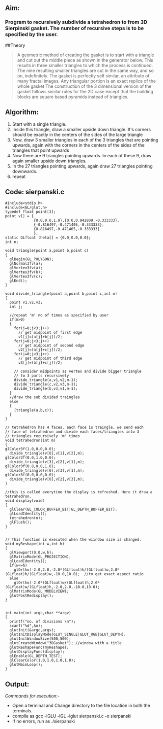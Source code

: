 ## Aim: 
### Program to recursively subdivide a tetrahedron to from 3D Sierpinski gasket. The number of recursive steps is to be specified by the user.

##Theory
> A geometric method of creating the gasket is to start with a triangle and cut out the middle piece as shown in the generator below. This results in three smaller triangles to which the process is continued. The nine resulting smaller triangles are cut in the same way, and so on, indefinitely. The gasket is perfectly self similar, an attribute of many fractal images. Any triangular portion is an exact replica of the whole gasket
> The construction of the 3 dimensional version of the gasket follows similar rules for the 2D case except that the building blocks are square based pyramids instead of triangles.

## Algorithm: 
1. Start with a single triangle.
2. Inside this triangle, draw a smaller upside down triangle. It's corners should be exactly in the centers of the sides of the large triangle
3. Now, draw 3 smaller triangles in each of the 3 triangles that are pointing upwards, again with the corners in the centers of the sides of the triangles that point upwards
4. Now there are 9 triangles pointing upwards. In each of these 9, draw again smaller upside down triangles.
5. In the 27 triangles pointing upwards, again draw 27 triangles pointing downwards.
6. repeat

## Code: sierpanski.c
    #include<stdio.h>
    #include<GL/glut.h>
    typedef float point[3];
    point v[] = {
                 {0.0,0.0,1.0},{0.0,0.942809,-0.333333},
                 {-0.816497,-0.471405,-0.333333},
                 {0.816497,-0.471405,-0.333333}
                 };
    static GLfloat theta[] = {0.0,0.0,0.0};
    int n;
    
    void triangle(point a,point b,point c)
    {
      glBegin(GL_POLYGON);
      glNormal3fv(a);
      glVertex3fv(a);
      glVertex3fv(b);
      glVertex3fv(c);
      glEnd();
    }
  
    void divide_triangle(point a,point b,point c,int m)
    {
      point v1,v2,v3;
      int j;
      
      //repeat 'm' no of times as specified by user
      if(m>0)		
      {
        for(j=0;j<3;j++)
          // get midpoint of first edge
          v1[j]=(a[j]+b[j])/2;		
        for(j=0;j<3;j++)
          // get midpoint of second edge
          v2[j]=(a[j]+c[j])/2;		
        for(j=0;j<3;j++)
          // get midpoint of third edge
          v3[j]=(b[j]+c[j])/2;		
        
        // consider midpoints as vertex and divide bigger triangle 
        // to 3 parts recursively
        divide_triangle(a,v1,v2,m-1);	
        divide_triangle(c,v2,v3,m-1);
        divide_triangle(b,v3,v1,m-1);
      }
      //draw the sub divided traingles
      else 
      {
        (triangle(a,b,c));		
      }
    }
    
    // tetrahedron has 4 faces. each face is traingle. we send each 
    // face of tetrahedron and divide each faces/triangles into 3 
    // triangles recursively 'm' times
    void tetrahedron(int m)
    {
    glColor3f(1.0,0.0,0.0);
      divide_triangle(v[0],v[1],v[2],m);
    glColor3f(0.0,1.0,0.0);
      divide_triangle(v[3],v[2],v[1],m);
    glColor3f(0.0,0.0,1.0);
      divide_triangle(v[0],v[3],v[1],m);
    glColor3f(0.0,0.0,0.0);
      divide_triangle(v[0],v[2],v[3],m);
    }
    
    //this is called everytime the display is refreshed. Here it draw a tetrahedron.
    void display(void)
    {
      glClear(GL_COLOR_BUFFER_BIT|GL_DEPTH_BUFFER_BIT);
      glLoadIdentity();
      tetrahedron(n);
      glFlush();
    }
    
    
    // This function is executed when the wiindow size is changed. 
    void myReshape(int w,int h)
    {
      glViewport(0,0,w,h);
      glMatrixMode(GL_PROJECTION);
      glLoadIdentity();
      if(w<=h)
        glOrtho(-2.0,2.0,-2.0*(GLfloat)h/(GLfloat)w,2.0*(GLfloat)h/(GLfloat)w,-10.0,10.0);	//to get exact aspect ratio
      else
        glOrtho(-2.0*(GLfloat)w/(GLfloat)h,2.0*(GLfloat)w/(GLfloat)h,-2.0,2.0,-10.0,10.0);
      glMatrixMode(GL_MODELVIEW);
      glutPostRedisplay();
    }
    
    
    int main(int argc,char **argv)
    {
      printf("no. of divisions \n");
      scanf("%d",&n);
      glutInit(&argc,argv);
      glutInitDisplayMode(GLUT_SINGLE|GLUT_RGB|GLUT_DEPTH);
      glutInitWindowSize(500,500);
      glutCreateWindow("3DGasket");	//window with a title
      glutReshapeFunc(myReshape);	
      glutDisplayFunc(display);
      glEnable(GL_DEPTH_TEST);
      glClearColor(1.0,1.0,1.0,1.0);
      glutMainLoop();
    }

## Output:
*Commands for execution:-*

* Open a terminal and Change directory to the file location in both the terminals.
* compile as gcc -lGLU -lGL -lglut sierpanski.c -o sierpanski
* If no errors, run as ./sierpanski


